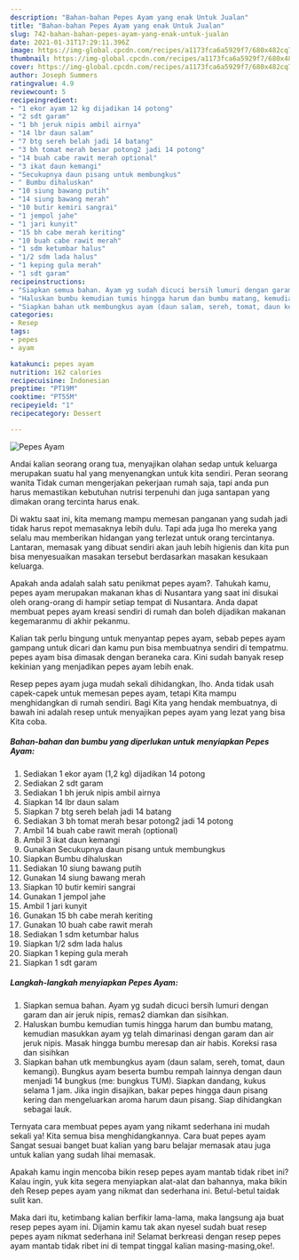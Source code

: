 ```yaml
---
description: "Bahan-bahan Pepes Ayam yang enak Untuk Jualan"
title: "Bahan-bahan Pepes Ayam yang enak Untuk Jualan"
slug: 742-bahan-bahan-pepes-ayam-yang-enak-untuk-jualan
date: 2021-01-31T17:29:11.396Z
image: https://img-global.cpcdn.com/recipes/a1173fca6a5929f7/680x482cq70/pepes-ayam-foto-resep-utama.jpg
thumbnail: https://img-global.cpcdn.com/recipes/a1173fca6a5929f7/680x482cq70/pepes-ayam-foto-resep-utama.jpg
cover: https://img-global.cpcdn.com/recipes/a1173fca6a5929f7/680x482cq70/pepes-ayam-foto-resep-utama.jpg
author: Joseph Summers
ratingvalue: 4.9
reviewcount: 5
recipeingredient:
- "1 ekor ayam 12 kg dijadikan 14 potong"
- "2 sdt garam"
- "1 bh jeruk nipis ambil airnya"
- "14 lbr daun salam"
- "7 btg sereh belah jadi 14 batang"
- "3 bh tomat merah besar potong2 jadi 14 potong"
- "14 buah cabe rawit merah optional"
- "3 ikat daun kemangi"
- "Secukupnya daun pisang untuk membungkus"
- " Bumbu dihaluskan"
- "10 siung bawang putih"
- "14 siung bawang merah"
- "10 butir kemiri sangrai"
- "1 jempol jahe"
- "1 jari kunyit"
- "15 bh cabe merah keriting"
- "10 buah cabe rawit merah"
- "1 sdm ketumbar halus"
- "1/2 sdm lada halus"
- "1 keping gula merah"
- "1 sdt garam"
recipeinstructions:
- "Siapkan semua bahan. Ayam yg sudah dicuci bersih lumuri dengan garam dan air jeruk nipis, remas2 diamkan dan sisihkan."
- "Haluskan bumbu kemudian tumis hingga harum dan bumbu matang, kemudian masukkan ayam yg telah dimarinasi dengan garam dan air jeruk nipis. Masak hingga bumbu meresap dan air habis. Koreksi rasa dan sisihkan"
- "Siapkan bahan utk membungkus ayam (daun salam, sereh, tomat, daun kemangi). Bungkus ayam beserta bumbu rempah lainnya dengan daun menjadi 14 bungkus (me: bungkus TUM). Siapkan dandang, kukus selama 1 jam. Jika ingin disajikan, bakar pepes hingga daun pisang kering dan mengeluarkan aroma harum daun pisang. Siap dihidangkan sebagai lauk."
categories:
- Resep
tags:
- pepes
- ayam

katakunci: pepes ayam 
nutrition: 162 calories
recipecuisine: Indonesian
preptime: "PT19M"
cooktime: "PT55M"
recipeyield: "1"
recipecategory: Dessert

---
```



![Pepes Ayam](https://img-global.cpcdn.com/recipes/a1173fca6a5929f7/680x482cq70/pepes-ayam-foto-resep-utama.jpg)

Andai kalian seorang orang tua, menyajikan olahan sedap untuk keluarga merupakan suatu hal yang menyenangkan untuk kita sendiri. Peran seorang  wanita Tidak cuman mengerjakan pekerjaan rumah saja, tapi anda pun harus memastikan kebutuhan nutrisi terpenuhi dan juga santapan yang dimakan orang tercinta harus enak.

Di waktu  saat ini, kita memang mampu memesan panganan yang sudah jadi tidak harus repot memasaknya lebih dulu. Tapi ada juga lho mereka yang selalu mau memberikan hidangan yang terlezat untuk orang tercintanya. Lantaran, memasak yang dibuat sendiri akan jauh lebih higienis dan kita pun bisa menyesuaikan masakan tersebut berdasarkan masakan kesukaan keluarga. 



Apakah anda adalah salah satu penikmat pepes ayam?. Tahukah kamu, pepes ayam merupakan makanan khas di Nusantara yang saat ini disukai oleh orang-orang di hampir setiap tempat di Nusantara. Anda dapat membuat pepes ayam kreasi sendiri di rumah dan boleh dijadikan makanan kegemaranmu di akhir pekanmu.

Kalian tak perlu bingung untuk menyantap pepes ayam, sebab pepes ayam gampang untuk dicari dan kamu pun bisa membuatnya sendiri di tempatmu. pepes ayam bisa dimasak dengan beraneka cara. Kini sudah banyak resep kekinian yang menjadikan pepes ayam lebih enak.

Resep pepes ayam juga mudah sekali dihidangkan, lho. Anda tidak usah capek-capek untuk memesan pepes ayam, tetapi Kita mampu menghidangkan di rumah sendiri. Bagi Kita yang hendak membuatnya, di bawah ini adalah resep untuk menyajikan pepes ayam yang lezat yang bisa Kita coba.

<!--inarticleads1-->

##### Bahan-bahan dan bumbu yang diperlukan untuk menyiapkan Pepes Ayam:

1. Sediakan 1 ekor ayam (1,2 kg) dijadikan 14 potong
1. Sediakan 2 sdt garam
1. Sediakan 1 bh jeruk nipis ambil airnya
1. Siapkan 14 lbr daun salam
1. Siapkan 7 btg sereh belah jadi 14 batang
1. Sediakan 3 bh tomat merah besar potong2 jadi 14 potong
1. Ambil 14 buah cabe rawit merah (optional)
1. Ambil 3 ikat daun kemangi
1. Gunakan Secukupnya daun pisang untuk membungkus
1. Siapkan  Bumbu dihaluskan
1. Sediakan 10 siung bawang putih
1. Gunakan 14 siung bawang merah
1. Siapkan 10 butir kemiri sangrai
1. Gunakan 1 jempol jahe
1. Ambil 1 jari kunyit
1. Gunakan 15 bh cabe merah keriting
1. Gunakan 10 buah cabe rawit merah
1. Sediakan 1 sdm ketumbar halus
1. Siapkan 1/2 sdm lada halus
1. Siapkan 1 keping gula merah
1. Siapkan 1 sdt garam




<!--inarticleads2-->

##### Langkah-langkah menyiapkan Pepes Ayam:

1. Siapkan semua bahan. Ayam yg sudah dicuci bersih lumuri dengan garam dan air jeruk nipis, remas2 diamkan dan sisihkan.
1. Haluskan bumbu kemudian tumis hingga harum dan bumbu matang, kemudian masukkan ayam yg telah dimarinasi dengan garam dan air jeruk nipis. Masak hingga bumbu meresap dan air habis. Koreksi rasa dan sisihkan
1. Siapkan bahan utk membungkus ayam (daun salam, sereh, tomat, daun kemangi). Bungkus ayam beserta bumbu rempah lainnya dengan daun menjadi 14 bungkus (me: bungkus TUM). Siapkan dandang, kukus selama 1 jam. Jika ingin disajikan, bakar pepes hingga daun pisang kering dan mengeluarkan aroma harum daun pisang. Siap dihidangkan sebagai lauk.




Ternyata cara membuat pepes ayam yang nikamt sederhana ini mudah sekali ya! Kita semua bisa menghidangkannya. Cara buat pepes ayam Sangat sesuai banget buat kalian yang baru belajar memasak atau juga untuk kalian yang sudah lihai memasak.

Apakah kamu ingin mencoba bikin resep pepes ayam mantab tidak ribet ini? Kalau ingin, yuk kita segera menyiapkan alat-alat dan bahannya, maka bikin deh Resep pepes ayam yang nikmat dan sederhana ini. Betul-betul taidak sulit kan. 

Maka dari itu, ketimbang kalian berfikir lama-lama, maka langsung aja buat resep pepes ayam ini. Dijamin kamu tak akan nyesel sudah buat resep pepes ayam nikmat sederhana ini! Selamat berkreasi dengan resep pepes ayam mantab tidak ribet ini di tempat tinggal kalian masing-masing,oke!.

